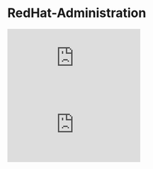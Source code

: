 # RedHat-Administration

![Lab [1]](https://github.com/omarkhalil117/RedHat-Administration/blob/main/Lab%20%5B2%5D/Lab%20%5B2%5D.md)
![Lab [2]](https://github.com/omarkhalil117/RedHat-Administration/blob/main/Lab%20%5B2%5D/Lab%20%5B2%5D.md)
